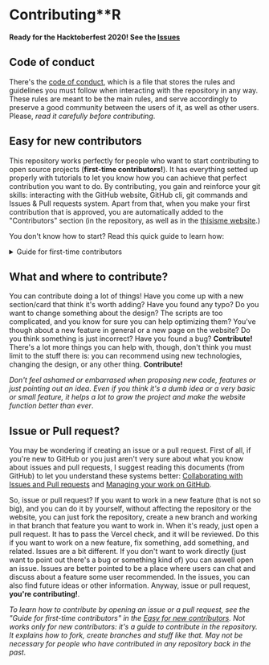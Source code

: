 # Contributing**R

**Ready for the Hacktoberfest 2020! See the [Issues](https://github.com/JoseDeFreitas/thisisme/issues)**

## Code of conduct

There's the [code of conduct](https://github.com/JoseDeFreitas/thisisme/blob/main/code-of-conduct.md), which is a file that stores the rules and guidelines you must follow when interacting with the repository in any way. These rules are meant to be the main rules, and serve accordingly to preserve a good community between the users of it, as well as other users. Please, *read it carefully before contributing*.

## Easy for new contributors

This repository works perfectly for people who want to start contributing to open source projects (**first-time contributors!**). It has everything setted up properly with tutorials to let you know how you can achieve that perfect contribution you want to do. By contributing, you gain and reinforce your git skills: interacting with the GitHub website, GitHub cli, git commands and Issues & Pull requests system. Apart from that, when you make your first contribution that is approved, you are automatically added to the "Contributors" section (in the repository, as well as in the [thisisme website](https://thisisme.vercel.app).)

You don't know how to start? Read this quick guide to learn how:

<details>
  <summary>Guide for first-time contributors</summary>
  <h3>Opening an issue:</h3>
  <h5>Please, read the whole document to know when to open an issue.</h5>
  <ol>
    <li>Go to the <a href="https://github.com/JoseDeFreitas/thisisme/issues">Issues section</a> and click on the "New issue" button.<br/><img src="./assets/guide/issue-guide-image_1.png"/></li>
    <li>Choose an Issue template and follow along. If you don't see any template that matches your request, just click on "<a href="https://github.com/JoseDeFreitas/thisisme/issues/new">Open a blank issue</a>".<br/><img src="./assets/guide/issue-guide-image_2.png"/></li>
    <li>Select an Issue title that corresponds to the content of the issue.</li>
    <li>Explain you issue! You can make use of the markdown system to make it look great.</li>
    <li>When ready, click on the "Submit new issue" button and... you've finished!<br/><img src="./assets/guide/issue-guide-image_3.png"/></li>
  </ol>
  <p>You can go to the <a href="https://github.com/JoseDeFreitas/thisisme/issues">Issues section</a> to see examples of issues. Those with the "<a href="https://github.com/JoseDeFreitas/thisisme/labels/good%20first%20issue">good first issue</a>" label are good examples you can follow.</p>
  <h3>Creating a pull request:</h3>
  <h5>Please, read the whole document to know when to open a pull request.</h5>
  <ol>
    <li>Fork the repository. <em>If you're in an organization, you may want to fork it just in your own account</em>.<br/><img src="./assets/guide/pr-guide-image_1.png"/><br/><img src="./assets/guide/pr-guide-image_2.png"/></li>
    <li>Create a new branch in the fork you've created. Name it accordingly to the thing you'll add/delete/edit.<br/><img src="./assets/guide/pr-guide-image_3.png"/><br/>When using the command line, type: <code>git checkout -b "NAME_OF_BRANCH"</code>. This will create a branch called that name and switching you to it directly.</li>
    <li>Work on the thing you want to <strong>in the branch you've just created</strong>. You may only want to work in the <a href="https://github.com/JoseDeFreitas/thisisme/tree/main/src">src folder</a> or any document file. Please be carefull about what you edit.</li>
    <li>Stage the changes, commit them and (optionally) push them.<br/>If you're not working remotely, you may not need to push the changes.<br/>If you're using the command line, do this: <code>git add .</code> - to add to stage all the files you edited. <code>git commit -m "TITLE OF YOUR COMMIT"</code> - to commit your changes. Add a comment according to the changes you made. If you want to add aditional comments, do: <code>git commit -m "TITLE OF YOUR COMMIT" -m "ADDITIONAL COMMENTS"</code>. <code>git push</code> - to push your changes to the branch you've created (if you're working remotely.)</li>
    <li>Go to the <a href="https://github.com/JoseDeFreitas/thisisme/pulls">thisisme repository Pull requests section</a> and click on the "New pull request" button. After that, click on "compare across folks", select the fork you've created and the branch you've created in the fork using the third (repository) and the fourth (branch) inputs (the ones that are on the right-hand side of the arrow ("<-") icon). Then, click on "Create pull request".<br/><img src="./assets/guide/pr-guide-image_4.png"/><br/><img src="./assets/guide/pr-guide-image_5.png"/></li>
    <li>Select a Pull request title that corresponds to the content of the pull request.</li>
    <li>Make a detailed explanation of the changes you've made. You can make use of the markdown system to make it look great.</li>
    <li>It's recommended that you keep the "Allow edits from maintainers" (or, it may also be "Allow edits and access to secrets by maintainers") checkbox <strong>checked</strong>. This way, users with write access can make changes and commit to your pull request, if needed. <em>You can change this option anytime after you've created the pull request though</em>.</li>
    <li>When ready, click on the "Create pull request" button and... you've finished! <em>The pull request needs to pass the Vercel check. You don't need to do anything, just close the page and it will automatically function</em>.<br/><img src="./assets/guide/pr-guide-image_6.png"/></li>
  </ol>
</details>

## What and where to contribute?

You can contribute doing a lot of things! Have you come up with a new section/card that think it's worth adding? Have you found any typo? Do you want to change something about the design? The scripts are too complicated, and you know for sure you can help optimizing them? You've though about a new feature in general or a new page on the website? Do you think something is just incorrect? Have you found a bug? **Contribute!** There's a lot more things you can help with, though, don't think you must limit to the stuff there is: you can recommend using new technologies, changing the design, or any other thing. **Contribute!**

*Don't feel ashamed or embarrased when proposing new code, features or just pointing out an idea. Even if you think it's a dumb idea or a very basic or small feature, it helps a lot to grow the project and make the website function better than ever*.

## Issue or Pull request?

You may be wondering if creating an issue or a pull request. First of all, if you're new to GitHub or you just aren't very sure about what you know about issues and pull requests, I suggest reading this documents (from GitHub) to let you understand these systems better: [Collaborating with Issues and Pull requests](https://docs.github.com/en/github/collaborating-with-issues-and-pull-requests) and [Managing your work on GitHub](https://docs.github.com/en/github/managing-your-work-on-github).

So, issue or pull request? If you want to work in a new feature (that is not so big), and you can do it by yourself, without affecting the repository or the website, you can just fork the repository, create a new branch and working in that branch that feature you want to work in. When it's ready, just open a pull request. It has to pass the Vercel check, and it will be reviewed. Do this if you want to work on a new feature, fix something, add something, and related. Issues are a bit different. If you don't want to work directly (just want to point out there's a bug or something kind of) you can aswell open an issue. Issues are better pointed to be a place where users can chat and discuss about a feature some user recommended. In the issues, you can also find future ideas or other information. Anyway, issue or pull request, **you're contributing!**.

*To learn how to contribute by opening an issue or a pull request, see the "Guide for first-time contributors" in the [Easy for new contributors](#easy-for-new-contributors). Not works only for new contributors: it's a guide to contribute in the repository. It explains how to fork, create branches and stuff like that. May not be necessary for people who have contributed in any repository back in the past.*
